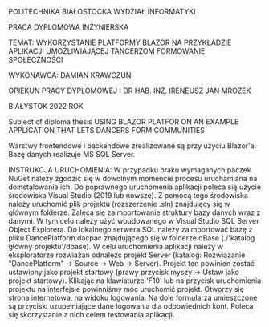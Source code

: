 ﻿POLITECHNIKA BIAŁOSTOCKA
WYDZIAŁ INFORMATYKI

PRACA DYPLOMOWA INŻYNIERSKA

TEMAT: WYKORZYSTANIE PLATFORMY BLAZOR NA
PRZYKŁADZIE APLIKACJI UMOŻLIWIAJĄCEJ TANCERZOM
FORMOWANIE SPOŁECZNOŚCI

WYKONAWCA: DAMIAN KRAWCZUN

OPIEKUN PRACY DYPLOMOWEJ : DR HAB. INŻ. IRENEUSZ JAN MROZEK

BIAŁYSTOK 2022 ROK

Subject of diploma thesis
USING BLAZOR PLATFOR ON AN EXAMPLE APPLICATION THAT
LETS DANCERS FORM COMMUNITIES

Warstwy frontendowe i backendowe zrealizowane są przy użyciu Blazor'a. Bazę danych realizuje MS SQL Server.

INSTRUKCJA URUCHOMIENIA:
W przypadku braku wymaganych paczek NuGet należy zgodzić się w dowolnym momencie procesu uruchamiana na doinstalowanie ich.
Do poprawnego uruchomenia aplikacji poleca się użycie środowiska Visual Studio (2019 lub nowsze). 
Z pomocą tego środowiska należy uruchomić plik projektu (rozszerzenie .sln) znajdujący się w głównym folderze.
Zaleca się zaimportowanie struktury bazy danych wraz z danymi. W tym celu należy użyć wbudowanego w Visual Studio SQL Server Object Explorera.
Do lokalnego serwera SQL należy zaimportować bazę z pliku DancePlatform.dacpac znajdującego się w folderze dBase (./'katalog główny projektu'/dbase).
W celu uruchomienia aplikacji należy w eksploratorze rozwiażań odnaleźć projekt Server (katalog: Rozwiązanie "DancePlatform" -> Source -> Web -> Server).
Projekt ten powinien zostać ustawiony jako projekt startowy (prawy przycisk myszy -> Ustaw jako projekt startowy).
Klikając na klawiaturze 'F10' lub na przycisk uruchomienia projektu na interfejsie powinniśmy móc uruchomić projekt.
Otworzy się strona internetowa, na widoku logowania. Na dole formularza umieszczone są przyciski uzupełniające dane logowania dla odpowiednich kont.
Poleca się skorzystanie z nich celem testowania aplikacji.